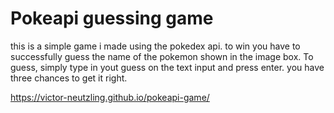 # Pokeapi guessing game

this is a simple game i made using the pokedex api. to win you have to successfully guess the name of the pokemon shown in the image box. To guess, simply type in yout guess on the text input and press enter. you have three chances to get it right.

https://victor-neutzling.github.io/pokeapi-game/
